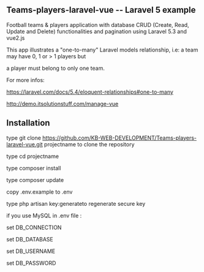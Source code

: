 Teams-players-laravel-vue -- Laravel 5 example
-------------------------------------------------

Football teams & players application with database CRUD (Create, Read, Update and Delete) functionalities and pagination using Laravel 5.3 and vue2.js 

This app illustrates a "one-to-many" Laravel models relationship, i.e: a team may have 0, 1 or > 1 players but

a player must belong to only one team. 

For more infos:

https://laravel.com/docs/5.4/eloquent-relationships#one-to-many

http://demo.itsolutionstuff.com/manage-vue


Installation
--------------

type git clone https://github.com/KB-WEB-DEVELOPMENT/Teams-players-laravel-vue.git projectname to clone the repository
    
type cd projectname
    
type composer install
    
type composer update
    
copy .env.example to .env
    
type php artisan key:generateto regenerate secure key
    
if you use MySQL in .env file :

set DB_CONNECTION

set DB_DATABASE

set DB_USERNAME

set DB_PASSWORD

